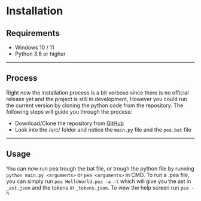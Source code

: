 # Installation

## Requirements
 - Windows 10 / 11
 - Python 3.6 or higher

---

## Process
Right now the installation process is a bit verbose since there is no official release yet and the project is still in development, However you could run the current version by cloning the python code from the repository. The following steps will guide you through the process:

- Download/Clone the repository from [GitHub](https://github.com/justlucdewit/pea-language)
- Look into the /src/ folder and notice the `main.py` file and the `pea.bat` file


---

## Usage
You can now run pea trough the bat file, or trough the python file by running `python main.py <arguments>` or `pea <arguments>` in CMD. To run a .pea file, you can simply run `pea HelloWorld.pea -a -t` which will give you the ast in `_ast.json` and the tokens in `_tokens.json`. To view the help screen run `pea -h`